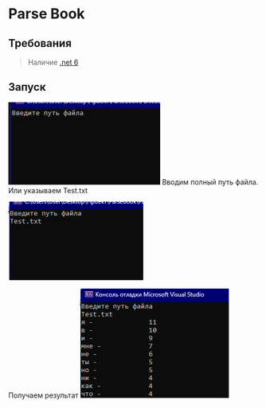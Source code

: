 ﻿# Parse Book
## Требования 
> Наличие [.net 6](https://dotnet.microsoft.com/en-us/download/dotnet/6.0)


## Запуск
![Start](./Start.png)
Вводим полный путь файла. 
Или указываем Test.txt

![Second](./Second.png)

Получаем результат
![Last](./Last.png)
